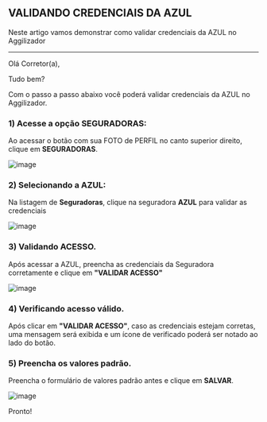 ## VALIDANDO CREDENCIAIS DA AZUL
Neste artigo vamos demonstrar como validar credenciais da AZUL no Aggilizador

---

Olá Corretor(a),

Tudo bem?

Com o passo a passo abaixo você poderá validar credenciais da AZUL no Aggilizador.

### 1) Acesse a opção SEGURADORAS:

Ao acessar o botão com sua FOTO de PERFIL no canto superior direito, clique em **SEGURADORAS**.

![image](https://conversu-partner-assets.s3.sa-east-1.amazonaws.com/agger/wiki/seguradoras/validando-credenciais/c220eb72-5169-48ab-b4df-330f11a099aa.png)

### 2) Selecionando a AZUL:

Na listagem de **Seguradoras**, clique na seguradora **AZUL** para validar as credenciais

![image](https://github.com/user-attachments/assets/f55ff616-4d62-4e33-ae36-e942c1542f6e)

### 3) Validando ACESSO.

Após acessar a AZUL, preencha as credenciais da Seguradora corretamente e clique em **"VALIDAR ACESSO"**

![image](https://github.com/user-attachments/assets/755ce91a-8ab4-409d-be26-ee4e960bd6d3)

### 4) Verificando acesso válido.

Após clicar em **"VALIDAR ACESSO"**, caso as credenciais estejam corretas, uma mensagem será exibida e um ícone de verificado poderá ser notado ao lado do botão.

### 5) Preencha os valores padrão.

Preencha o formulário de valores padrão antes e clique em **SALVAR**.

![image](https://github.com/user-attachments/assets/142e3b44-5efe-483e-9837-1fce5694cd9e)

Pronto!
